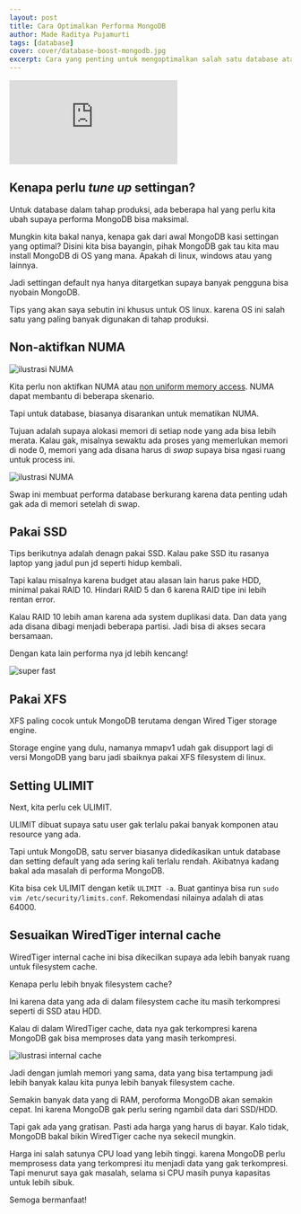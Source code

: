 ```yaml
---
layout: post
title: Cara Optimalkan Performa MongoDB
author: Made Raditya Pujamurti
tags: [database]
cover: cover/database-boost-mongodb.jpg
excerpt: Cara yang penting untuk mengoptimalkan salah satu database atau basis data nosql MongoDB ada di konfigurasi server dan MongoDB service. Di artikel ini kita akan cari tau konfigurasi apa aja yang bisa mempercepat kinerja MongoDB agar lebih optimal. 
---
```


<iframe src="https://www.youtube.com/embed/Q9FqoTVwcj0" title="YouTube video player" frameborder="0" allow="accelerometer; autoplay; clipboard-write; encrypted-media; gyroscope; picture-in-picture" allowfullscreen></iframe>

## Kenapa perlu *tune up* settingan?

Untuk database dalam tahap produksi, ada beberapa hal yang perlu kita ubah supaya performa MongoDB bisa maksimal.

Mungkin kita bakal nanya, kenapa gak dari awal MongoDB kasi settingan yang optimal? Disini kita bisa bayangin, pihak MongoDB gak tau kita mau install MongoDB di OS yang mana. Apakah di linux, windows atau yang lainnya. 

Jadi settingan default nya hanya ditargetkan supaya banyak pengguna bisa nyobain MongoDB.

Tips yang akan saya sebutin ini khusus untuk OS linux. karena OS ini salah satu yang paling banyak digunakan di tahap produksi.


## Non-aktifkan NUMA

![ilustrasi NUMA](/blog/images/blog/optimalkan_mongodb/1.png)

Kita perlu non aktifkan NUMA atau [non uniform memory access](https://en.wikipedia.org/wiki/Non-uniform_memory_access). NUMA dapat membantu di beberapa skenario. 

Tapi untuk database, biasanya disarankan untuk mematikan NUMA. 


Tujuan adalah supaya alokasi memori di setiap node yang ada bisa lebih merata. Kalau gak, misalnya sewaktu ada proses yang memerlukan memori di node 0, memori yang ada disana harus di *swap* supaya bisa ngasi ruang untuk process ini.

![ilustrasi NUMA](/blog/images/blog/optimalkan_mongodb/2.png)

Swap ini membuat performa database berkurang karena data penting udah gak ada di memori setelah di swap.

## Pakai SSD

Tips berikutnya adalah denagn pakai SSD. Kalau pake SSD itu rasanya laptop yang jadul pun jd seperti hidup kembali. 

Tapi kalau misalnya karena budget atau alasan lain harus pake HDD, minimal pakai RAID 10. Hindari RAID 5 dan 6 karena RAID tipe ini lebih rentan error. 

Kalau RAID 10 lebih aman karena ada system duplikasi data. 
Dan data yang ada disana dibagi menjadi beberapa partisi. Jadi bisa di akses secara bersamaan. 

Dengan kata lain performa nya jd lebih kencang! 

![super fast](https://media4.giphy.com/media/d4blalI6x2oc4xAA/giphy.gif?cid=ecf05e476flcyyxk6ke4mcpqqv5sfj0n128ja9449okvr1tf&rid=giphy.gif&ct=g)

## Pakai XFS
XFS paling cocok untuk MongoDB terutama dengan Wired Tiger storage engine. 

Storage engine yang dulu, namanya mmapv1 udah gak disupport lagi di versi MongoDB yang baru jadi sbaiknya pakai XFS filesystem di linux.

## Setting ULIMIT
Next, kita perlu cek ULIMIT. 

ULIMIT dibuat supaya satu user gak terlalu pakai banyak komponen atau resource yang ada. 

Tapi untuk MongoDB, satu server biasanya didedikasikan untuk database dan setting default yang ada sering kali terlalu rendah. Akibatnya kadang bakal ada masalah di performa MongoDB. 

Kita bisa cek ULIMIT dengan ketik `ULIMIT -a`. Buat gantinya bisa run `sudo vim /etc/security/limits.conf`. Rekomendasi nilainya adalah di atas 64000.

## Sesuaikan WiredTiger internal cache

WiredTiger internal cache ini bisa dikecilkan supaya ada lebih banyak ruang untuk filesystem cache. 

Kenapa perlu lebih bnyak filesystem cache? 

Ini karena data yang ada di dalam filesystem cache itu masih terkompresi seperti di SSD atau HDD. 

Kalau di dalam WiredTiger cache, data nya gak terkompresi karena MongoDB gak bisa memproses data yang masih terkompresi. 

![ilustrasi internal cache](/blog/images/blog/optimalkan_mongodb/3.png)

Jadi dengan jumlah memori yang sama, data yang bisa tertampung jadi lebih banyak kalau kita punya lebih banyak filesystem cache. 

Semakin banyak data yang di RAM, peroforma MongoDB akan semakin cepat. Ini karena MongoDB gak perlu sering ngambil data dari SSD/HDD.

Tapi gak ada yang gratisan. Pasti ada harga yang harus di bayar. Kalo tidak, MongoDB bakal bikin WiredTiger cache nya sekecil mungkin. 

Harga ini salah satunya CPU load yang lebih tinggi. karena MongoDB perlu memprosess data yang terkompresi itu menjadi data yang gak terkompresi. Tapi menurut saya gak masalah, selama si CPU masih punya kapasitas untuk lebih sibuk.

Semoga bermanfaat!
